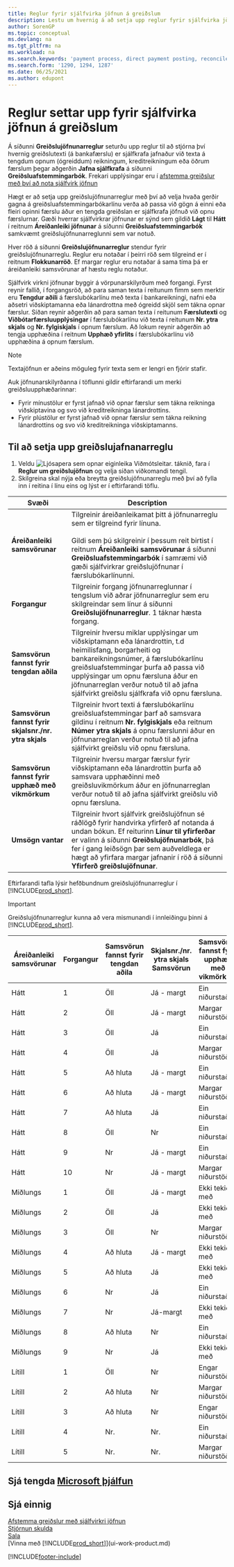 ```yaml
---
title: Reglur fyrir sjálfvirka jöfnun á greiðslum
description: Lestu um hvernig á að setja upp reglur fyrir sjálfvirka jöfnun greiðslna á síðu greiðslujöfnunarreglu.
author: SorenGP
ms.topic: conceptual
ms.devlang: na
ms.tgt_pltfrm: na
ms.workload: na
ms.search.keywords: 'payment process, direct payment posting, reconcile payment, expenses, cash receipts'
ms.search.form: '1290, 1294, 1287'
ms.date: 06/25/2021
ms.author: edupont
---
```

# <a name="set-up-rules-for-automatic-application-of-payments"></a><a name="set-up-rules-for-automatic-application-of-payments"></a>Reglur settar upp fyrir sjálfvirka jöfnun á greiðslum

Á síðunni **Greiðslujöfnunarreglur** seturðu upp reglur til að stjórna því hvernig greiðslutexti (á bankafærslu) er sjálfkrafa jafnaður við texta á tengdum opnum (ógreiddum) reikningum, kreditreikningum eða öðrum færslum þegar aðgerðin **Jafna sjálfkrafa** á síðunni **Greiðsluafstemmingarbók**. Frekari upplýsingar eru í [afstemma greiðslur með því að nota sjálfvirk jöfnun](receivables-how-reconcile-payments-auto-application.md)

Hægt er að setja upp greiðslujöfnunarreglur með því að velja hvaða gerðir gagna á greiðsluafstemmingarbókarlínu verða að passa við gögn á einni eða fleiri opinni færslu áður en tengda greiðslan er sjálfkrafa jöfnuð við opnu færslurnar. Gæði hverrar sjálfvirkrar jöfnunar er sýnd sem gildið **Lágt** til **Hátt** í reitnum **Áreiðanleiki jöfnunar** á síðunni **Greiðsluafstemmingarbók** samkvæmt greiðslujöfnunarreglunni sem var notuð.

Hver röð á síðunni **Greiðslujöfnunarreglur** stendur fyrir greiðslujöfnunarreglu. Reglur eru notaðar í þeirri röð sem tilgreind er í reitnum **Flokkunarröð**. Ef margar reglur eru notaðar á sama tíma þá er áreiðanleiki samsvörunar af hæstu reglu notaður.

Sjálfvirk virkni jöfnunar byggir á vörpunarskilyrðum með forgangi. Fyrst reynir fallið, í forgangsröð, að para saman texta í reitunum fimm sem merktir eru **Tengdur aðili** á færslubókarlínu með texta í bankareikningi, nafni eða aðsetri viðskiptamanna eða lánardrottna með ógreidd skjöl sem tákna opnar færslur. Síðan reynir aðgerðin að para saman texta í reitunum **Færslutexti** og **Viðbótarfærsluupplýsingar** í færslubókarlínu við texta í reitunum **Nr. ytra skjals** og **Nr. fylgiskjals** í opnum færslum. Að lokum reynir aðgerðin að tengja upphæðina í reitnum **Upphæð yfirlits** í færslubókarlínu við upphæðina á opnum færslum.

> [!NOTE]
> Textajöfnun er aðeins möguleg fyrir texta sem er lengri en fjórir stafir.

Auk jöfnunarskilyrðanna í töflunni gildir eftirfarandi um merki greiðsluupphæðarinnar:

- Fyrir mínustölur er fyrst jafnað við opnar færslur sem tákna reikninga viðskiptavina og svo við kreditreikninga lánardrottins.
- Fyrir plústölur er fyrst jafnað við opnar færslur sem tákna reikning lánardrottins og svo við kreditreikninga viðskiptamanns.

## <a name="to-set-up-a-payment-application-rule"></a><a name="to-set-up-a-payment-application-rule"></a>Til að setja upp greiðslujafnanarreglu
1. Veldu ![Ljósapera sem opnar eiginleika Viðmótsleitar.](media/ui-search/search_small.png "Segðu mér hvað þú vilt gera") táknið, fara í **Reglur um greiðslujöfnun** og velja síðan viðkomandi tengil.
2. Skilgreina skal nýja eða breytta greiðslujöfnunarreglu með því að fylla inn í reitina í línu eins og lýst er í eftirfarandi töflu.

|Svæði|Description|
|-|-|
|**Áreiðanleiki samsvörunar**|Tilgreinir áreiðanleikamat þitt á jöfnunarreglu sem er tilgreind fyrir línuna. <br /></br>Gildi sem þú skilgreinir í þessum reit birtist í reitnum **Áreiðanleiki samsvörunar** á síðunni **Greiðsluafstemmingarbók** í samræmi við gæði sjálfvirkrar greiðslujöfnunar í færslubókarlínunni.|
|**Forgangur**|Tilgreinir forgang jöfnunarreglunnar í tengslum við aðrar jöfnunarreglur sem eru skilgreindar sem línur á síðunni **Greiðslujöfnunarreglur**. 1 táknar hæsta forgang.|
|**Samsvörun fannst fyrir tengdan aðila**|Tilgreinir hversu miklar upplýsingar um viðskiptamann eða lánardrottin, t.d heimilisfang, borgarheiti og bankareikningsnúmer, á færslubókarlínu greiðsluafstemmingar þurfa að passa við upplýsingar um opnu færsluna áður en jöfnunarreglan verður notuð til að jafna sjálfvirkt greiðslu sjálfkrafa við opnu færsluna.|
|**Samsvörun fannst fyrir skjalsnr./nr. ytra skjals**|Tilgreinir hvort texti á færslubókarlínu greiðsluafstemmingar þarf að samsvara gildinu í reitnum **Nr. fylgiskjals** eða reitnum **Númer ytra skjals** á opnu færslunni áður en jöfnunarreglan verður notuð til að jafna sjálfvirkt greiðslu við opnu færsluna.|
|**Samsvörun fannst fyrir upphæð með vikmörkum**|Tilgreinir hversu margar færslur fyrir viðskiptamann eða lánardrottin þurfa að samsvara upphæðinni með greiðsluvikmörkum áður en jöfnunarreglan verður notuð til að jafna sjálfvirkt greiðslu við opnu færsluna.|
|**Umsögn vantar**|Tilgreinir hvort sjálfvirk greiðslujöfnun sé ráðlögð fyrir handvirka yfirferð af notanda á undan bókun. Ef reiturinn **Línur til yfirferðar** er valinn á síðunni **Greiðslujöfnunarbók**, þá fer í gang leiðsögn þar sem auðveldlega er hægt að yfirfara margar jafnanir í röð á síðunni **Yfirferð greiðslujöfnunar**.|

Eftirfarandi tafla lýsir hefðbundnum greiðslujöfnunarreglur í [!INCLUDE[prod_short](includes/prod_short.md)].

> [!Important]
> Greiðslujöfnunarreglur kunna að vera mismunandi í innleiðingu þinni á [!INCLUDE[prod_short](includes/prod_short.md)].

| Áreiðanleiki samsvörunar | Forgangur | Samsvörun fannst fyrir tengdan aðila | Skjalsnr./nr. ytra skjals Samsvörun | Samsvörun fannst fyrir upphæð með vikmörkum |
|------------------|----------|-----------------------|--------------------------------|--------------------------------|
| Hátt             | 1        | Öll                 | Já - margt                 | Ein niðurstaða                      |
| Hátt             | 2        | Öll                 | Já - margt                 | Margar niðurstöður               |
| Hátt             | 3        | Öll                 | Já                            | Ein niðurstaða                      |
| Hátt             | 4        | Öll                 | Já                            | Margar niðurstöður               |
| Hátt             | 5        | Að hluta             | Já - margt                 | Ein niðurstaða                      |
| Hátt             | 6        | Að hluta             | Já - margt                 | Margar niðurstöður               |
| Hátt             | 7        | Að hluta             | Já                            | Ein niðurstaða                      |
| Hátt             | 8        | Öll                 | Nr                             | Ein niðurstaða                      |
| Hátt             | 9        | Nr                    | Já - margt                 | Ein niðurstaða                      |
| Hátt             | 10       | Nr                    | Já - margt                 | Margar niðurstöður               |
| Miðlungs           | 1        | Öll                 | Já - margt                 | Ekki tekið með                 |
| Miðlungs           | 2        | Öll                 | Já                            | Ekki tekið með                 |
| Miðlungs           | 3        | Öll                 | Nr                             | Margar niðurstöður               |
| Miðlungs           | 4        | Að hluta             | Já - margt                 | Ekki tekið með                 |
| Miðlungs           | 5        | Að hluta             | Já                            | Ekki tekið með                 |
| Miðlungs           | 6        | Nr                    | Já                            | Ein niðurstaða                      |
| Miðlungs           | 7        | Nr                    | Já-margt                   | Ekki tekið með                 |
| Miðlungs           | 8        | Að hluta             | Nr                             | Ein niðurstaða                      |
| Miðlungs           | 9        | Nr                    | Já                            | Ekki tekið með                 |
| Lítill              | 1        | Öll                 | Nr                             | Engar niðurstöður                     |
| Lítill              | 2        | Að hluta             | Nr                             | Margar niðurstöður               |
| Lítill              | 3        | Að hluta             | Nr                             | Engar niðurstöður                     |
| Lítill              | 4        | Nr.                    | Nr.                             | Ein niðurstaða                      |
| Lítill              | 5        | Nr.                    | Nr.                             | Margar niðurstöður               |

## <a name="see-related-microsoft-training"></a><a name="see-related-microsoft-training"></a>Sjá tengda [Microsoft þjálfun](/training/modules/reconciliation-journals-dynamics-365-business-central/index)

## <a name="see-also"></a><a name="see-also"></a>Sjá einnig
[Afstemma greiðslur með sjálfvirkri jöfnun](receivables-how-reconcile-payments-auto-application.md)  
[Stjórnun skulda](receivables-manage-receivables.md)  
[Sala](sales-manage-sales.md)  
[Vinna með [!INCLUDE[prod_short](includes/prod_short.md)]](ui-work-product.md)


[!INCLUDE[footer-include](includes/footer-banner.md)]
